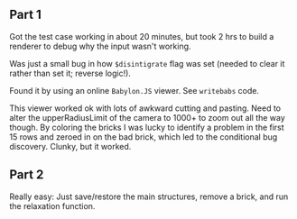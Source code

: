 ## Part 1

Got the test case working in about 20 minutes, but took 2 hrs to build a
renderer to debug why the input wasn't working.

Was just a small bug in how `$disintigrate` flag was set (needed to clear it
rather than set it; reverse logic!).

Found it by using an online `Babylon.JS` viewer. See `writebabs` code.

This viewer worked ok with lots of awkward cutting and pasting. Need to
alter the upperRadiusLimit of the camera to 1000+ to zoom out all the way
though. By coloring the bricks I was lucky to identify a problem in the first
15 rows and zeroed in on the bad brick, which led to the conditional bug
discovery. Clunky, but it worked.

## Part 2

Really easy: Just save/restore the main structures, remove a brick, and run
the relaxation function.

